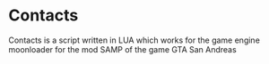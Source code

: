# Contacts
Contacts is a script written in LUA which works for the game engine moonloader for the mod SAMP of the game GTA San Andreas
